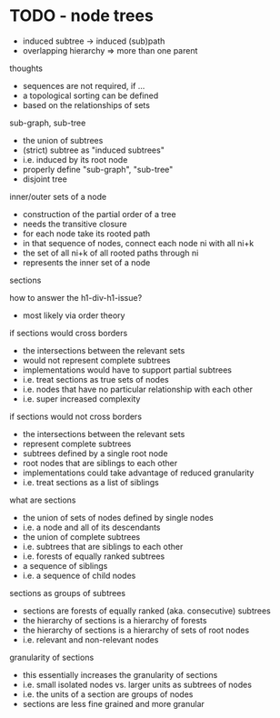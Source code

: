 
<!-- ======================================================================= -->
# TODO - node trees

* induced subtree -> induced (sub)path
* overlapping hierarchy => more than one parent

thoughts

* sequences are not required, if ...
* a topological sorting can be defined
* based on the relationships of sets

sub-graph, sub-tree

* the union of subtrees
* (strict) subtree as "induced subtrees"
* i.e. induced by its root node
* properly define "sub-graph", "sub-tree"
* disjoint tree

<!-- ======================================================================= -->
inner/outer sets of a node

* construction of the partial order of a tree
* needs the transitive closure
* for each node take its rooted path
* in that sequence of nodes, connect each node ni with all ni+k
* the set of all ni+k of all rooted paths through ni
* represents the inner set of a node

<!-- ======================================================================= -->
sections

how to answer the h1-div-h1-issue?

* most likely via order theory

if sections would cross borders

* the intersections between the relevant sets
* would not represent complete subtrees
* implementations would have to support partial subtrees
* i.e. treat sections as true sets of nodes
* i.e. nodes that have no particular relationship with each other
* i.e. super increased complexity

if sections would not cross borders

* the intersections between the relevant sets
* represent complete subtrees
* subtrees defined by a single root node
* root nodes that are siblings to each other
* implementations could take advantage of reduced granularity
* i.e. treat sections as a list of siblings

what are sections

* the union of sets of nodes defined by single nodes
* i.e. a node and all of its descendants
* the union of complete subtrees
* i.e. subtrees that are siblings to each other
* i.e. forests of equally ranked subtrees
* a sequence of siblings
* i.e. a sequence of child nodes

sections as groups of subtrees

* sections are forests of equally ranked (aka. consecutive) subtrees
* the hierarchy of sections is a hierarchy of forests
* the hierarchy of sections is a hierarchy of sets of root nodes
* i.e. relevant and non-relevant nodes

granularity of sections

* this essentially increases the granularity of sections
* i.e. small isolated nodes vs. larger units as subtrees of nodes
* i.e. the units of a section are groups of nodes
* sections are less fine grained and more granular
